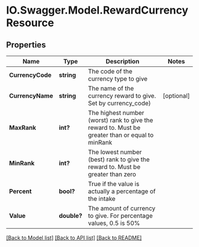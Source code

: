 # IO.Swagger.Model.RewardCurrencyResource
## Properties

Name | Type | Description | Notes
------------ | ------------- | ------------- | -------------
**CurrencyCode** | **string** | The code of the currency type to give | 
**CurrencyName** | **string** | The name of the currency reward to give.  Set by currency_code) | [optional] 
**MaxRank** | **int?** | The highest number (worst) rank to give the reward to. Must be greater than or equal to minRank | 
**MinRank** | **int?** | The lowest number (best) rank to give the reward to. Must be greater than zero | 
**Percent** | **bool?** | True if the value is actually a percentage of the intake | 
**Value** | **double?** | The amount of currency to give. For percentage values, 0.5 is 50% | 

[[Back to Model list]](../README.md#documentation-for-models) [[Back to API list]](../README.md#documentation-for-api-endpoints) [[Back to README]](../README.md)

